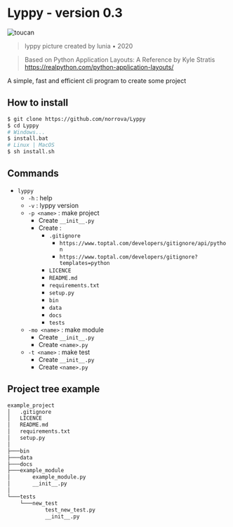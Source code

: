 # Lyppy - version 0.3
![toucan](https://lh4.googleusercontent.com/TjmDgHr3UQOL2aCx4GQzq8hKpdWRUlZkNW5NIGRkRh6l3a4PAyibo361XkzOaXMtBQe8lqU-__2GwyqVY_9k=w223-h1809)
> lyppy picture created by lunia • 2020

> Based on Python Application Layouts: A Reference by Kyle Stratis
> https://realpython.com/python-application-layouts/

A simple, fast and efficient cli program to create some project


## How to install
```bash
$ git clone https://github.com/norrova/Lyppy
$ cd Lyppy
# Windows...
$ install.bat
# Linux | MacOS
$ sh install.sh
```

## Commands
* `lyppy`
    * `-h` : help
    * `-v` : lyppy version
    * `-p <name>` : make project
        * Create `__init__.py`
        * Create :
            * `.gitignore` 
                * `https://www.toptal.com/developers/gitignore/api/python`
                * `https://www.toptal.com/developers/gitignore?templates=python`
            * `LICENCE`
            * `README.md`
            * `requirements.txt`
            * `setup.py`
            * `bin`
            * `data`
            * `docs`
            * `tests`
    * `-mo <name>` : make module
        * Create `__init__.py`
        * Create `<name>.py`
    * `-t <name>` : make test
        * Create `__init__.py`
        * Create `<name>.py`

## Project tree example
```bash
example_project
│   .gitignore
│   LICENCE
│   README.md
│   requirements.txt
│   setup.py
│
├───bin
├───data
├───docs
├───example_module
│       example_module.py
│       __init__.py
│
└───tests
    └───new_test
            test_new_test.py
            __init__.py
```
